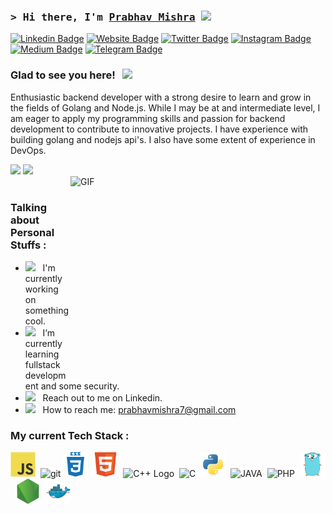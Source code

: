 ### <samp>&gt; Hi there, I'm <a href="http://prabhav.me/" target="_blank">Prabhav Mishra</a> <img src="https://media.giphy.com/media/hvRJCLFzcasrR4ia7z/giphy.gif" width="25"> </samp>
<!-- <img src="https://media.giphy.com/media/hvRJCLFzcasrR4ia7z/giphy.gif" width="25px"> -->

[![Linkedin Badge](https://img.shields.io/badge/-LinkedIn-0e76a8?style=flat-square&logo=Linkedin&logoColor=white)](https://www.linkedin.com/in/prxbhav/)
[![Website Badge](https://img.shields.io/badge/Website-3b5998?style=flat-square&logo=google-chrome&logoColor=white)](https://prxbhav.netlify.com/)
[![Twitter Badge](https://img.shields.io/badge/-Twitter-00acee?style=flat-square&logo=Twitter&logoColor=white)](https://twitter.com/prxbhav)
[![Instagram Badge](https://img.shields.io/badge/-Instagram-e4405f?style=flat-square&logo=Instagram&logoColor=white)](https://instagram.com/prxbhav/)
[![Medium Badge](https://img.shields.io/badge/medium-%2312100E.svg?&style=for-square&logo=medium&logoColor=white)](https://medium.com/@3xpl0itk1t)
[![Telegram Badge](https://img.shields.io/badge/-Telegram-0088cc?style=flat-square&logo=Telegram&logoColor=white)](https://t.me/prxbhav)


### Glad to see you here! &nbsp; ![](https://visitor-badge.glitch.me/badge?page_id=prabhavms.prabhavms)
Enthusiastic backend developer with a strong desire to learn and grow in the fields of Golang and Node.js. While I may be at and intermediate level, I am eager to apply my programming skills and passion for backend development to contribute to innovative projects. I have experience with building golang and nodejs api's. I also have some extent of experience in DevOps.
<div>
<img height="180em" src="https://github-readme-stats.vercel.app/api?username=3xpl0itk1t&show_icons=true&hide_border=true&&count_private=true&include_all_commits=true" />
<space>
<img height="180em" src="https://github-readme-stats.vercel.app/api/top-langs/?username=3xpl0itk1t&exclude_repo=KNN-Image-Classification&show_icons=true&hide_border=true&layout=compact&langs_count=8"/>
</div>
<div>
<img align="right" alt="GIF" src="https://media.giphy.com/media/xUA7bdpLxQhsSQdyog/giphy.gif" width="408" height="318" /> 
</br>

### Talking about Personal Stuffs : &nbsp;

-  <img src="https://github.com/Gapur/Gapur/blob/main/assets/developer.gif?raw=true" width="21" />&nbsp;&nbsp; I'm currently working on something cool.
-  <img src="https://github.com/Gapur/Gapur/blob/main/assets/lightning.gif?raw=true" width="21" />&nbsp;&nbsp; I’m currently learning fullstack development and some security.
- <img src="https://github.com/Gapur/Gapur/blob/main/assets/message.gif?raw=true" width="21" />&nbsp;&nbsp; Reach out to me on Linkedin.
-  <img src="https://github.com/Gapur/Gapur/blob/main/assets/letterbox.gif?raw=true" width="21" />&nbsp;&nbsp; How to reach me: prabhavmishra7@gmail.com

</div>

### My current Tech Stack : &nbsp;



<div>

  <img src="https://github.com/devicons/devicon/blob/master/icons/javascript/javascript-original.svg" title="JavaScript" alt="JavaScript" width="40" height="40"/>&nbsp;
<img src="https://www.vectorlogo.zone/logos/git-scm/git-scm-icon.svg" alt="git" width="40" height="40"/> </a> 
  <img src="https://github.com/devicons/devicon/blob/master/icons/css3/css3-plain-wordmark.svg"  title="CSS3" alt="CSS" width="40" height="40"/>&nbsp;
  <img src="https://github.com/devicons/devicon/blob/master/icons/html5/html5-original.svg" title="HTML5" alt="HTML" width="40" height="40"/>&nbsp;
  <img src="https://raw.githubusercontent.com/isocpp/logos/master/cpp_logo.png" alt="C++ Logo"  width="40" height="40"/>&nbsp;
 <img src="https://github.com/abrahamcalf/programming-languages-logos/blob/master/src/c/c_64x64.png" alt="C"  width="40" height="40"/>&nbsp;
  <img src="https://github.com/devicons/devicon/blob/master/icons/python/python-original.svg" title="Python" alt="Python" width="40" height="40"/>&nbsp;
 <img src="https://github.com/abrahamcalf/programming-languages-logos/blob/master/src/java/java_64x64.png"  title="JAVA" alt="JAVA" width="40" height="40"/>&nbsp;
 <img src="https://github.com/abrahamcalf/programming-languages-logos/blob/master/src/php/php_64x64.png"  title="PHP" alt="PHP" width="40" height="40"/>&nbsp;
  <img src="https://github.com/devicons/devicon/blob/master/icons/go/go-original.svg"  title="GO" alt="GO" width="40" height="40"/>&nbsp;
 <img src="https://github.com/devicons/devicon/blob/master/icons/nodejs/nodejs-original.svg"  title="Node.js" alt="Node.js" width="40" height="40"/>&nbsp;
  <img src="https://github.com/devicons/devicon/blob/master/icons/docker/docker-original.svg"  title="Docker" alt="Docker" width="40" height="40"/>&nbsp;
</div>
<p>

</p>






</br>
